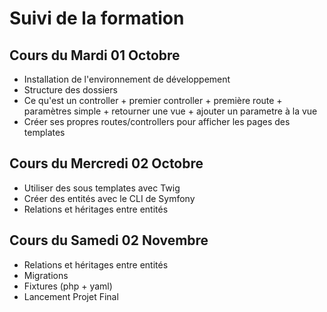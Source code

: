 # Suivi de la formation

## Cours du Mardi 01 Octobre

- Installation de l'environnement de développement
- Structure des dossiers
- Ce qu'est un controller + premier controller + première route + paramètres simple + retourner une vue + ajouter un parametre à la vue
- Créer ses propres routes/controllers pour afficher les pages des templates


## Cours du Mercredi 02 Octobre

- Utiliser des sous templates avec Twig
- Créer des entités avec le CLI de Symfony
- Relations et héritages entre entités


## Cours du Samedi 02 Novembre

- Relations et héritages entre entités
- Migrations
- Fixtures (php + yaml)
- Lancement Projet Final


